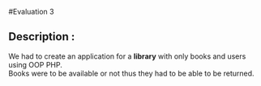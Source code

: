 #Evaluation 3

## Description :  
We had to create an application for a __library__ with only books and users using OOP PHP.  
Books were to be available or not thus they had to be able to be returned.
